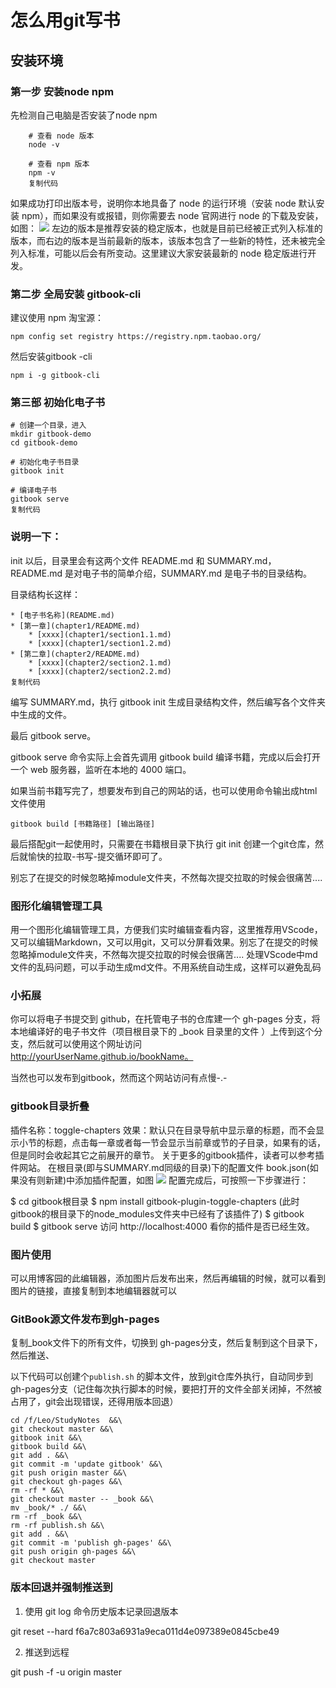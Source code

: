 # 怎么用git写书

## 安装环境

### 第一步 安装node npm

先检测自己电脑是否安装了node npm
```
    # 查看 node 版本
    node -v
     
    # 查看 npm 版本
    npm -v
    复制代码
```
如果成功打印出版本号，说明你本地具备了 node 的运行环境（安装 node 默认安装 npm），而如果没有或报错，则你需要去 node 官网进行 node 的下载及安装，如图：
![](https://img2018.cnblogs.com/blog/1237308/201908/1237308-20190811125923373-429502624.png)
左边的版本是推荐安装的稳定版本，也就是目前已经被正式列入标准的版本，而右边的版本是当前最新的版本，该版本包含了一些新的特性，还未被完全列入标准，可能以后会有所变动。这里建议大家安装最新的 node 稳定版进行开发。


###  第二步 全局安装 gitbook-cli
建议使用 npm 淘宝源：
```
npm config set registry https://registry.npm.taobao.org/

```
然后安装gitbook -cli
```
npm i -g gitbook-cli
```

### 第三部 初始化电子书
```
# 创建一个目录，进入
mkdir gitbook-demo
cd gitbook-demo
 
# 初始化电子书目录
gitbook init 
 
# 编译电子书
gitbook serve 
复制代码
```

### 说明一下：

init 以后，目录里会有这两个文件 README.md 和 SUMMARY.md，README.md 是对电子书的简单介绍，SUMMARY.md 是电子书的目录结构。

目录结构长这样：
```
* [电子书名称](README.md)
* [第一章](chapter1/README.md)
    * [xxxx](chapter1/section1.1.md)
    * [xxxx](chapter1/section1.2.md)
* [第二章](chapter2/README.md)
    * [xxxx](chapter2/section2.1.md)
    * [xxxx](chapter2/section2.2.md)
复制代码
```
编写 SUMMARY.md，执行 gitbook init 生成目录结构文件，然后编写各个文件夹中生成的文件。

最后 gitbook serve。

gitbook serve 命令实际上会首先调用 gitbook build 编译书籍，完成以后会打开一个 web 服务器，监听在本地的 4000 端口。

如果当前书籍写完了，想要发布到自己的网站的话，也可以使用命令输出成html文件使用
```
gitbook build [书籍路径] [输出路径]
```

最后搭配git一起使用时，只需要在书籍根目录下执行
git init
创建一个git仓库，然后就愉快的拉取-书写-提交循环即可了。

别忘了在提交的时候忽略掉module文件夹，不然每次提交拉取的时候会很痛苦....

### 图形化编辑管理工具

用一个图形化编辑管理工具，方便我们实时编辑查看内容，这里推荐用VScode，又可以编辑Markdown，又可以用git，又可以分屏看效果。别忘了在提交的时候忽略掉module文件夹，不然每次提交拉取的时候会很痛苦....
处理VScode中md文件的乱码问题，可以手动生成md文件。不用系统自动生成，这样可以避免乱码

### 小拓展
你可以将电子书提交到 github，在托管电子书的仓库建一个 gh-pages 分支，将本地编译好的电子书文件（项目根目录下的 _book 目录里的文件 ）上传到这个分支，然后就可以使用这个网址访问 http://yourUserName.github.io/bookName。

当然也可以发布到gitbook，然而这个网站访问有点慢-.-

### gitbook目录折叠
插件名称：toggle-chapters
效果：默认只在目录导航中显示章的标题，而不会显示小节的标题，点击每一章或者每一节会显示当前章或节的子目录，如果有的话，但是同时会收起其它之前展开的章节。
关于更多的gitbook插件，读者可以参考插件网站。
在根目录(即与SUMMARY.md同级的目录)下的配置文件 book.json(如果没有则新建)中添加插件配置，如图
![](https://img2018.cnblogs.com/blog/1237308/201908/1237308-20190811141006691-1326724723.png)
配置完成后，可按照一下步骤进行：

$ cd gitbook根目录
$ npm install gitbook-plugin-toggle-chapters (此时gitbook的根目录下的node_modules文件夹中已经有了该插件了)
$ gitbook build
$ gitbook serve
访问 http://localhost:4000 看你的插件是否已经生效。

### 图片使用
可以用博客园的此编辑器，添加图片后发布出来，然后再编辑的时候，就可以看到图片的链接，直接复制到本地编辑器就可以

### GitBook源文件发布到gh-pages
复制_book文件下的所有文件，切换到 gh-pages分支，然后复制到这个目录下，然后推送、

以下代码可以创建个`publish.sh` 的脚本文件，放到git仓库外执行，自动同步到gh-pages分支（记住每次执行脚本的时候，要把打开的文件全部关闭掉，不然被占用了，git会出现错误，还得用版本回退）

```shell
cd /f/Leo/StudyNotes  &&\
git checkout master &&\
gitbook init &&\
gitbook build &&\
git add . &&\
git commit -m 'update gitbook' &&\
git push origin master &&\
git checkout gh-pages &&\
rm -rf * &&\
git checkout master -- _book &&\
mv _book/* ./ &&\
rm -rf _book &&\
rm -rf publish.sh &&\
git add . &&\
git commit -m 'publish gh-pages' &&\
git push origin gh-pages &&\
git checkout master
```
### 版本回退并强制推送到

1. 使用 git log 命令历史版本记录回退版本

git reset --hard f6a7c803a6931a9eca011d4e097389e0845cbe49

2. 推送到远程

git push -f -u origin master